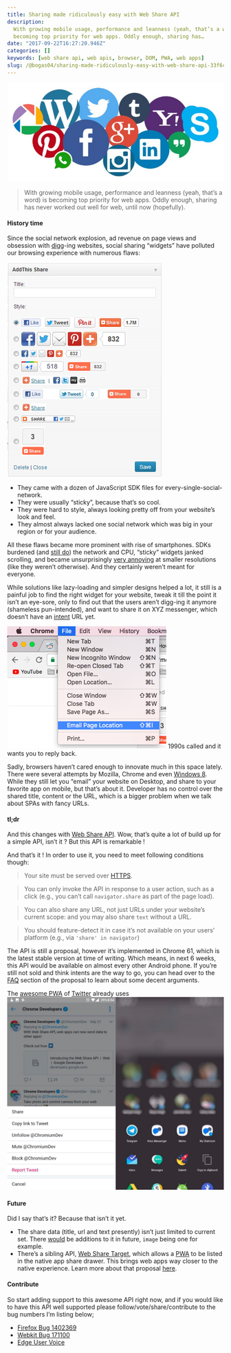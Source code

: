 ```yaml
---
title: Sharing made ridiculously easy with Web Share API
description:
  With growing mobile usage, performance and leanness (yeah, that’s a word) is
  becoming top priority for web apps. Oddly enough, sharing has…
date: "2017-09-22T16:27:20.946Z"
categories: []
keywords: [web share api, web apis, browser, DOM, PWA, web apps]
slug: /@bogas04/sharing-made-ridiculously-easy-with-web-share-api-33f6c9189d04
---
```


![Image with icons of social media platforms](/img/blog/1__qp3z0ij8v372R__DVbuJB6Q.jpeg)

> With growing mobile usage, performance and leanness (yeah, that’s a word) is becoming top priority for web apps. Oddly enough, sharing has never worked out well for web, until now (hopefully).

#### History time

Since the social network explosion, ad revenue on page views and obsession with [digg](http://digg.com/)\-ing websites, social sharing “widgets” have polluted our browsing experience with numerous flaws:

![](/img/blog/1__rW9LubrRX5l06KUeRoCzsA.png)

- They came with a dozen of JavaScript SDK files for every-single-social-network.
- They were usually “sticky”, because that’s so cool.
- They were hard to style, always looking pretty off from your website’s look and feel.
- They almost always lacked one social network which was big in your region or for your audience.

All these flaws became more prominent with rise of smartphones. SDKs burdened (and [still do](https://medium.freecodecamp.org/why-16-of-the-code-on-the-average-site-belongs-to-facebook-and-what-that-means-68956cd731be)) the network and CPU, “sticky” widgets janked scrolling, and became unsurprisingly [very annoying](http://thinksem.com/blog/floating-social-media-share-bar-good-or-bad/) at smaller resolutions (like they weren’t otherwise). And they certainly weren’t meant for everyone.

While solutions like lazy-loading and simpler designs helped a lot, it still is a painful job to find the right widget for your website, tweak it till the point it isn’t an eye-sore, only to find out that the users aren’t digg-ing it anymore (shameless pun-intended), and want to share it on XYZ messenger, which doesn’t have an [intent](https://faq.whatsapp.com/en/android/28000012) URL yet.

![1990s called and it wants you to reply back.](/img/blog/1__4xpPKwDeI__BomsMMRntRTw.png)
1990s called and it wants you to reply back.

Sadly, browsers haven’t cared enough to innovate much in this space lately. There were several attempts by Mozilla, Chrome and even [Windows 8](http://www.lovemysurface.net/using-windows-8-share-charm-surface/). While they still let you “email” your website on Desktop, and share to your favorite app on mobile, but that’s about it. Developer has no control over the shared title, content or the URL, which is a bigger problem when we talk about SPAs with fancy URLs.

#### tl;dr

And this changes with [Web Share API](https://developers.google.com/web/updates/2016/09/navigator-share). Wow, that’s quite a lot of build up for a simple API, isn’t it ? But this API is remarkable !

And that’s it ! In order to use it, you need to meet following conditions though:

> Your site must be served over [HTTPS](https://www.chromium.org/Home/chromium-security/prefer-secure-origins-for-powerful-new-features).

> You can only invoke the API in response to a user action, such as a click (e.g., you can’t call `navigator.share` as part of the page load).

> You can also share any URL, not just URLs under your website’s current scope: and you may also share `text` without a URL.

> You should feature-detect it in case it’s not available on your users’ platform (e.g., via `'share' in navigator`)

The API is still a proposal, however it’s implemented in Chrome 61, which is the latest stable version at time of writing. Which means, in next 6 weeks, this API would be available on almost every other Android phone. If you’re still not sold and think intents are the way to go, you can head over to the [FAQ](https://github.com/WICG/web-share/blob/master/docs/explainer.md#frequently-asked-questions) section of the proposal to learn about some decent arguments.

The [awesome PWA](http://mobile.twitter.com/) of [Twitter](https://medium.com/@paularmstrong/twitter-lite-and-high-performance-react-progressive-web-apps-at-scale-d28a00e780a3) already uses ![Web Share API for sharing tweets.](/img/blog/1__tGS6QdpXiL7m21oPm25v7A.png)

#### Future

Did I say that’s it? Because that isn’t it yet.

- The share data (title, url and text presently) isn’t just limited to current set. There [would](https://wicg.github.io/web-share/#extensibility-of-this-api) be additions to it in future, `image` being one for example.
- There’s a sibling API, [Web Share Target](https://github.com/mgiuca/web-share-target), which allows a [PWA](https://developers.google.com/web/progressive-web-apps/) to be listed in the native app share drawer. This brings web apps way closer to the native experience. Learn more about that proposal [here](https://github.com/mgiuca/web-share-target/blob/master/docs/explainer.md).

#### Contribute

So start adding support to this awesome API right now, and if you would like to have this API well supported please follow/vote/share/contribute to the bug numbers I’m listing below;

- [Firefox Bug 1402369](https://bugzilla.mozilla.org/show_bug.cgi?id=1402369)
- [Webkit Bug 171100](https://bugs.webkit.org/show_bug.cgi?id=171100)
- [Edge User Voice](https://wpdev.uservoice.com/forums/257854-microsoft-edge-developer/suggestions/31563175-implement-web-share-api)
